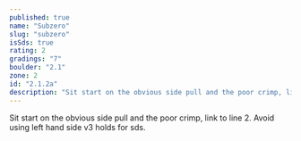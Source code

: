 ```yaml
---
published: true
name: "Subzero"
slug: "subzero"
isSds: true
rating: 2
gradings: "7"
boulder: "2.1"
zone: 2
id: "2.1.2a"
description: "Sit start on the obvious side pull and the poor crimp, link to line 2. Avoid using left hand side v3 holds for sds."
---
```


Sit start on the obvious side pull and the poor crimp, link to line 2. Avoid using left hand side v3 holds for sds.
